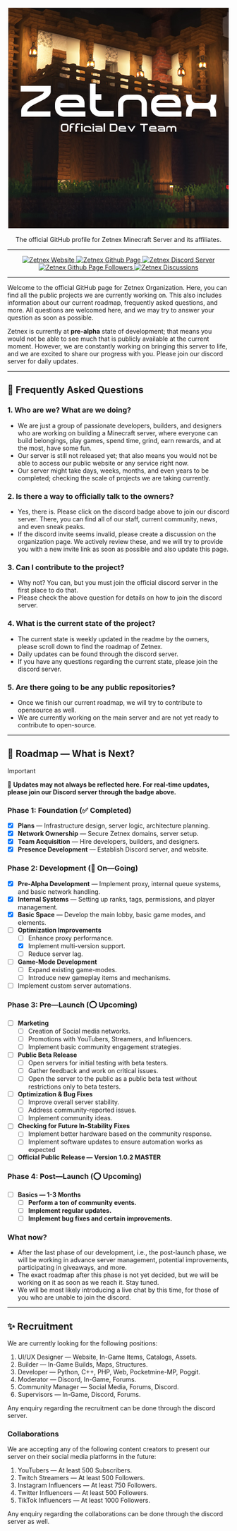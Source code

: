 <p align="center">
  <a href="https://github.com/zetnex">
    <img src="./static/logo.png" alt="Zetnex Logo" height="500" width="500">
  </a>
</p>
<p align="center">
  The official GitHub profile for Zetnex Minecraft Server and its affiliates.
</p>

----------------------

<p align="center">
  <a href="https://zetnex.net" target="_blank">
    <img src="https://img.shields.io/badge/Zetnex-Website-blue?style=flat&color=%23009B77&link=https%3A%2F%2Fzetnex.net" alt="Zetnex Website">
  </a>
  <a href="https://github.com/zetnex">
    <img src="https://img.shields.io/badge/Zetnex-GitHub-blue?style=flat&logo=github&logoColor=black&link=https%3A%2F%2Fgithub.com%2Fzetnex" alt="Zetnex Github Page">
  </a>
  <a href="https://discord.gg/WGvjS7TN7Y" target="_blank">
    <img src="https://img.shields.io/discord/1278271829311754250?style=flat&logo=discord&logoColor=5865f2&label=Discord&link=https%3A%2F%2Fdiscord.gg%2FWGvjS7TN7Y" alt="Zetnex Discord Server">
  </a>
  <a href="https://github.com/zetnex">
    <img src="https://img.shields.io/github/followers/zetnex?style=flat&logo=github&label=Followers&link=https%3A%2F%2Fgithub.com%2Fzetnex" alt="Zetnex Github Page Followers">
  </a>
  <a href="https://github.com/orgs/zetnex/discussions">
    <img src="https://img.shields.io/badge/Zetnex-Contact-orange?style=flat&logo=phone&link=https%3A%2F%2Fgithub.com%2Forgs%2Fzetnex%2Fdiscussions" alt="Zetnex Discussions">
  </a>
</p>

----------------------

Welcome to the official GitHub page for Zetnex Organization.
Here, you can find all the public projects we are currently working on.
This also includes information about our current roadmap, frequently asked
questions, and more.
All questions are welcomed here, and we may try to answer your question as soon as possible. 

Zetnex is currently at **pre-alpha** state of development; that means you would not be able to see much that is publicly
available at the current moment.
However, we are constantly working on bringing this server to life, and we are excited to share
our progress with you.
Please join our discord server for daily updates.

----------------------

## 📄 Frequently Asked Questions

### 1. Who are we? What are we doing?
- We are just a group of passionate developers, builders, and designers who are working on building a Minecraft server,
where everyone can build belongings, play games, spend time, grind, earn rewards, and at the most, have some fun.
- Our server is still not released yet; that also means you would not be able to access our public website or any service right now.
- Our server might take days, weeks, months, and even years to be completed; checking the scale of projects we are taking
currently.

### 2. Is there a way to officially talk to the owners?
- Yes, there is.
Please click on the discord badge above to join our discord server.
There, you can find all of our staff,
current community, news, and even sneak peaks.
- If the discord invite seems invalid, please create a discussion on the organization page.
We actively review these,
and we will try to provide you with a new invite link as soon as possible and also update this page.

### 3. Can I contribute to the project?
- Why not? You can, but you must join the official discord server in the first place to do that.
- Please check the above question for details on how to join the discord server.

### 4. What is the current state of the project?
- The current state is weekly updated in the readme by the owners, please scroll down to find the roadmap of Zetnex.
- Daily updates can be found through the discord server.
- If you have any questions regarding the current state, please join the discord server.

### 5. Are there going to be any public repositories?
- Once we finish our current roadmap, we will try to contribute to opensource as well.
- We are currently working on the main server and are not yet ready to contribute to open-source.

----------------------

## 📌 Roadmap — What is Next?

> [!IMPORTANT]
> 🔔 **Updates may not always be reflected here.
> For real-time updates, please join our Discord server through the badge above.**


### **Phase 1: Foundation (✅ Completed)**
- [x] **Plans** — Infrastructure design, server logic, architecture planning.
- [x] **Network Ownership** — Secure Zetnex domains, server setup.
- [x] **Team Acquisition** — Hire developers, builders, and designers.
- [x] **Presence Development** — Establish Discord server, and website.

### **Phase 2: Development (🚧 On—Going)**
- [x] **Pre-Alpha Development** — Implement proxy, internal queue systems, and basic network handling.
- [x] **Internal Systems** — Setting up ranks, tags, permissions, and player management.
- [x] **Basic Space** — Develop the main lobby, basic game modes, and elements.
- [ ] **Optimization Improvements**
    - [ ] Enhance proxy performance.
    - [x] Implement multi-version support.
    - [ ] Reduce server lag.
- [ ] **Game-Mode Development**
    - [ ] Expand existing game-modes.
    - [ ] Introduce new gameplay items and mechanisms.
- [ ] Implement custom server automations.

### **Phase 3: Pre—Launch (⭕ Upcoming)**
- [ ] **Marketing**
    - [ ] Creation of Social media networks.
    - [ ] Promotions with YouTubers, Streamers, and Influencers.
    - [ ] Implement basic community engagement strategies.
- [ ] **Public Beta Release**
    - [ ] Open servers for initial testing with beta testers.
    - [ ] Gather feedback and work on critical issues.
    - [ ] Open the server to the public as a public beta test without restrictions only to beta testers.
- [ ] **Optimization & Bug Fixes**
    - [ ] Improve overall server stability.
    - [ ] Address community-reported issues.
    - [ ] Implement community ideas.
- [ ] **Checking for Future In-Stability Fixes**
    - [ ] Implement better hardware based on the community response.
    - [ ] Implement software updates to ensure automation works as expected
- [ ] **Official Public Release — Version 1.0.2 MASTER**

### **Phase 4: Post—Launch (⭕ Upcoming)** 
- [ ] **Basics — 1-3 Months**
    - [ ] **Perform a ton of community events.**
    - [ ] **Implement regular updates.**
    - [ ] **Implement bug fixes and certain improvements.**

### What now?

- After the last phase of our development, i.e., the post-launch phase, we will be working in advance
server management, potential improvements, participating in giveaways, and more.
- The exact roadmap after this phase is not yet decided, but we will be working on it as soon as we reach it. Stay tuned.
- We will be most likely introducing a live chat by this time, for those of you who are unable to join the discord.

----------------------

## ✨ Recruitment

We are currently looking for the following positions:

1. UI/UX Designer — Website, In-Game Items, Catalogs, Assets.
2. Builder — In-Game Builds, Maps, Structures.
3. Developer — Python, C++, PHP, Web, Pocketmine-MP, Poggit.
4. Moderator — Discord, In-Game, Forums.
5. Community Manager — Social Media, Forums, Discord.
6. Supervisors — In-Game, Discord, Forums.

Any enquiry regarding the recruitment can be done through the discord server.


### Collaborations

We are accepting any of the following content creators to present our server 
 on their social media platforms in the future:

1. YouTubers — At least 500 Subscribers.
2. Twitch Streamers — At least 500 Followers.
3. Instagram Influencers — At least 750 Followers.
4. Twitter Influencers — At least 500 Followers.
5. TikTok Influencers — At least 1000 Followers.

Any enquiry regarding the collaborations can be done through the discord server as well.
